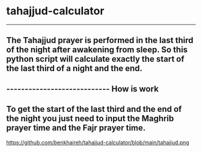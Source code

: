 # tahajjud-calculator
----------------------------------------------------------------------------------------------
The Tahajjud prayer is performed in the last third of the night after awakening from sleep. So this python script will calculate exactly the start of the last third of a night and the end.
----------------------------------------------------------------------------------------------
----------------------------  How is work
----------------------------------------------------------------------------------------------
To get the start of the last third and the end of the night you just need to input the Maghrib prayer time and the Fajr prayer time.
-----------------------------------------------------------------------------------------------


https://github.com/benkhaireh/tahajjud-calculator/blob/main/tahajjud.png
